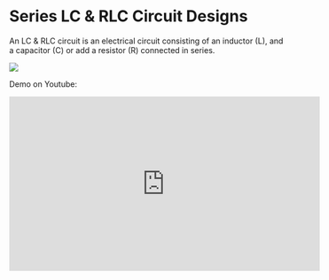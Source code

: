 # Series LC &amp; RLC Circuit Designs
An LC & RLC circuit is an electrical circuit consisting of an inductor (L), and a capacitor (C) or add a resistor (R) connected in series.

<img src = 'https://raw.githubusercontent.com/arduino-uno/series-rc-rlc-circuit-design/main/250px-RLC_series_circuit_v1.svg.png'>

Demo on Youtube: 

<iframe width="560" height="315"
src="https://www.youtube.com/embed/rS6chtr0Z88" 
frameborder="0" 
allow="accelerometer; autoplay; encrypted-media; gyroscope; picture-in-picture" 
allowfullscreen></iframe>
